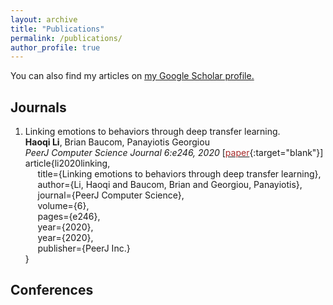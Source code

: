 ```yaml
---
layout: archive
title: "Publications"
permalink: /publications/
author_profile: true
---
```


You can also find my articles on <u><a href="https://scholar.google.com/citations?user=QqpAM60AAAAJ&hl=en&oi=ao">my Google Scholar profile</a>.</u>

## Journals
  1. Linking emotions to behaviors through deep transfer learning.\
  **Haoqi Li**, Brian Baucom, Panayiotis Georgiou\
  <em> PeerJ Computer Science Journal 6:e246, 2020 </em>
  \[[<font color="brown">paper</font>](https://peerj.com/articles/cs-246.pdf){:target="blank"}\]
    <bibtex>
        <br />article{li2020linking,
        <br /> &nbsp;&nbsp;&nbsp;&nbsp;&nbsp;title={Linking emotions to behaviors through deep transfer learning},
        <br /> &nbsp;&nbsp;&nbsp;&nbsp;&nbsp;author={Li, Haoqi and Baucom, Brian and Georgiou, Panayiotis},
        <br /> &nbsp;&nbsp;&nbsp;&nbsp;&nbsp;journal={PeerJ Computer Science},
        <br /> &nbsp;&nbsp;&nbsp;&nbsp;&nbsp;volume={6},
        <br /> &nbsp;&nbsp;&nbsp;&nbsp;&nbsp;pages={e246},
        <br /> &nbsp;&nbsp;&nbsp;&nbsp;&nbsp;year={2020},
        <br /> &nbsp;&nbsp;&nbsp;&nbsp;&nbsp;year={2020},
        <br /> &nbsp;&nbsp;&nbsp;&nbsp;&nbsp;publisher={PeerJ Inc.}
        <br />}
    </bibtex>
&nbsp;

## Conferences

